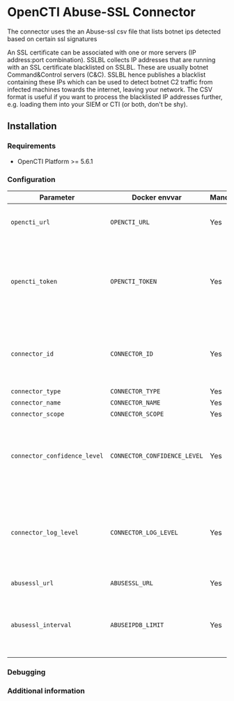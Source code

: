 # OpenCTI Abuse-SSL Connector

The connector uses the an Abuse-ssl csv file that lists botnet ips detected based on certain ssl signatures

An SSL certificate can be associated with one or more servers (IP address:port combination). SSLBL collects IP addresses that are running with an SSL certificate blacklisted on SSLBL. These are usually botnet Command&Control servers (C&C). SSLBL hence publishes a blacklist containing these IPs which can be used to detect botnet C2 traffic from infected machines towards the internet, leaving your network. The CSV format is useful if you want to process the blacklisted IP addresses further, e.g. loading them into your SIEM or CTI (or both, don't be shy).

## Installation

### Requirements

- OpenCTI Platform >= 5.6.1

### Configuration

| Parameter                    | Docker envvar                | Mandatory | Description                                                                                   |
| ---------------------------- | ---------------------------- | --------- | --------------------------------------------------------------------------------------------- |
| `opencti_url`                | `OPENCTI_URL`                | Yes       | The URL of the OpenCTI platform.                                                              |
| `opencti_token`              | `OPENCTI_TOKEN`              | Yes       | The default admin token configured in the OpenCTI platform parameters file.                   |
| `connector_id`               | `CONNECTOR_ID`               | Yes       | A valid arbitrary `UUIDv4` that must be unique for this connector.                            |
| `connector_type`             | `CONNECTOR_TYPE`             | Yes       |                                                                                               |
| `connector_name`             | `CONNECTOR_NAME`             | Yes       |                                                                                               |
| `connector_scope`            | `CONNECTOR_SCOPE`            | Yes       |                                                                                               |
| `connector_confidence_level` | `CONNECTOR_CONFIDENCE_LEVEL` | Yes       | The default confidence level for created sightings (a number between 1 and 4).                |
| `connector_log_level`        | `CONNECTOR_LOG_LEVEL`        | Yes       | The log level for this connector, could be `debug`, `info`, `warn` or `error` (less verbose). |
| `abusessl_url`               | `ABUSESSL_URL`               | Yes       | the abuse-ssl csv URL                                                                         |
| `abusessl_interval`          | `ABUSEIPDB_LIMIT`            | Yes       | interval in minutes between 2 collections ( don't go below 5 minutes)                         |

### Debugging

<!-- Any additional information to help future users debug and report detailed issues concerning this connector -->

### Additional information

<!--
Any additional information about this connector
* What information is ingested/updated/changed
* What should the user take into account when using this connector
* ...
-->
